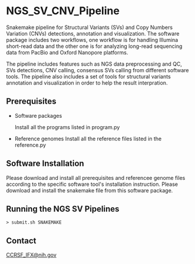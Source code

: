 # NGS_SV_CNV_Pipeline

Snakemake pipeline for Structural Variants (SVs) and Copy Numbers Variation (CNVs) detections, annotation and visualization. The software package includes two workflows, one workflow is for handling Illumina short-read data and the other one is for analyzing long-read sequencing data from PacBio and Oxford Nanopore platforms.

The pipeline includes features such as NGS data preprocessing and QC, SVs detections, CNV calling, consensus SVs calling from different software tools. The pipeline also includes a set of tools for structural variants annotation and visualization in order to help the result interpration.


## Prerequisites

 * Software packages
 
   Install all the programs listed in program.py 
   
 * Reference genomes
   Install all the reference files listed in the reference.py
   

## Software Installation

   Please download and install all prerequisites and referencee genome files according to the specific software tool's installation instruction. Please download and install the snakemake file from this software package.

## Running the NGS SV Pipelines


    > submit.sh SNAKEMAKE

## Contact

  CCRSF_IFX@nih.gov



